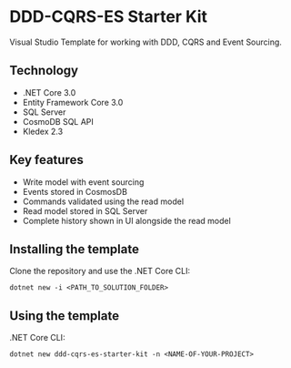 # DDD-CQRS-ES Starter Kit

Visual Studio Template for working with DDD, CQRS and Event Sourcing.

## Technology

- .NET Core 3.0
- Entity Framework Core 3.0
- SQL Server
- CosmoDB SQL API
- Kledex 2.3

## Key features

- Write model with event sourcing
- Events stored in CosmosDB
- Commands validated using the read model
- Read model stored in SQL Server
- Complete history shown in UI alongside the read model

## Installing the template

Clone the repository and use the .NET Core CLI:

```
dotnet new -i <PATH_TO_SOLUTION_FOLDER>
```

## Using the template

.NET Core CLI:

```
dotnet new ddd-cqrs-es-starter-kit -n <NAME-OF-YOUR-PROJECT>
```
